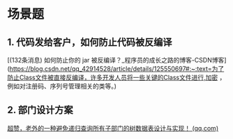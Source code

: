 # 场景题

## 1. 代码发给客户，如何防止代码被反编译

[(132条消息) 如何防止你的 jar 被反编译？_程序员的成长之路的博客-CSDN博客](https://blog.csdn.net/qq_42914528/article/details/125550697#:~:text=为了防止Class文件被直接反编译，许多开发人员将一些关键的Class文件进行,加密 ，例如对注册码、序列号管理相关的类等。)

## 2. 部门设计方案

[超赞，老外的一种避免递归查询所有子部门的树数据表设计与实现！ (qq.com)](https://mp.weixin.qq.com/s?__biz=MzUxOTc4NjEyMw==&mid=2247530129&idx=1&sn=2e1bf2dfbada0ae96052445ed1e12860&chksm=f9f66d75ce81e4637cb40575443301888e67112e26ed04eb5f745eea691aeb9d6ae99d47692d&mpshare=1&scene=23&srcid=0404hIP3XuJh4pEHMdnBn5Gp&sharer_sharetime=1649213376912&sharer_shareid=d98dbd4ed787f5019d1233a027c61bdc#rd)
